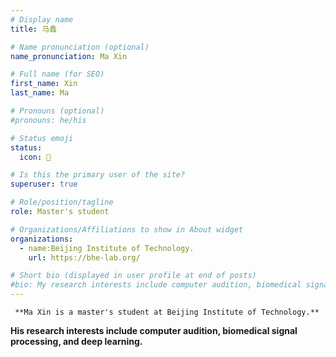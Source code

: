 ```yaml
---
# Display name
title: 马鑫

# Name pronunciation (optional)
name_pronunciation: Ma Xin

# Full name (for SEO)
first_name: Xin
last_name: Ma

# Pronouns (optional)
#pronouns: he/his

# Status emoji
status:
  icon: 📙

# Is this the primary user of the site?
superuser: true

# Role/position/tagline
role: Master's student

# Organizations/Affiliations to show in About widget
organizations:
  - name:Beijing Institute of Technology. 
    url: https://bhe-lab.org/

# Short bio (displayed in user profile at end of posts)
#bio: My research interests include computer audition, biomedical signal processing, deep learning, and more.
---
```

     **Ma Xin is a master's student at Beijing Institute of Technology.**

 **His research interests include computer audition, biomedical signal processing, and deep learning.**
